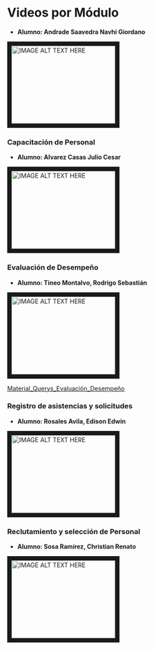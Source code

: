 # Videos por Módulo

- **Alumno: Andrade Saavedra Navhi Giordano**

<a href="https://www.youtube.com/watch?v=LrEWO6dqhS4
" target="_blank"><img src="http://img.youtube.com/vi/LrEWO6dqhS4/0.jpg" 
alt="IMAGE ALT TEXT HERE" width="240" height="180" border="10" /></a>

### Capacitación de Personal

- **Alumno: Alvarez Casas Julio Cesar**

<a href="http://www.youtube.com/watch?feature=player_embedded&v=yj5Bw_0NQ-U
" target="_blank"><img src="http://img.youtube.com/vi/yj5Bw_0NQ-U/0.jpg" 
alt="IMAGE ALT TEXT HERE" width="240" height="180" border="10" /></a>

### Evaluación de Desempeño

- **Alumno: Tineo Montalvo, Rodrigo Sebastián**

<a href="https://www.youtube.com/watch?v=HCGS2rexo3g
  " target="_blank"><img src="http://img.youtube.com/vi/HCGS2rexo3g/0.jpg" 
alt="IMAGE ALT TEXT HERE" width="240" height="180" border="10" /></a>

[Material_Querys_Evaluación_Desempeño](../Material_Videos/Querys_video_PC4.sql)

### Registro de asistencias y solicitudes

- **Alumno: Rosales Avila, Edison Edwin**

<a href="https://www.youtube.com/watch?v=mJJTrsw8Edw
" target="_blank"><img src="http://img.youtube.com/vi/mJJTrsw8Edw/0.jpg" 
alt="IMAGE ALT TEXT HERE" width="240" height="180" border="10" /></a>

### Reclutamiento y selección de Personal
- **Alumno: Sosa Ramírez, Christian Renato**
<a href="https://www.youtube.com/watch?v=mIUjGzDE5KY" target="_blank">
    <img src="http://img.youtube.com/vi/mIUjGzDE5KY/0.jpg" alt="IMAGE ALT TEXT HERE" width="240" height="180" border="10" />
</a>

